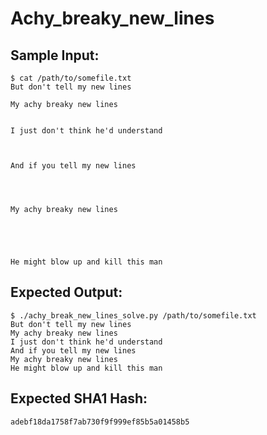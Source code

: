 # Achy_breaky_new_lines

## Sample Input:

```
$ cat /path/to/somefile.txt
But don't tell my new lines

My achy breaky new lines


I just don't think he'd understand



And if you tell my new lines




My achy breaky new lines





He might blow up and kill this man
```
## Expected Output:

```
$ ./achy_break_new_lines_solve.py /path/to/somefile.txt
But don't tell my new lines
My achy breaky new lines
I just don't think he'd understand
And if you tell my new lines
My achy breaky new lines
He might blow up and kill this man
```
## Expected SHA1 Hash:

```
adebf18da1758f7ab730f9f999ef85b5a01458b5
```
